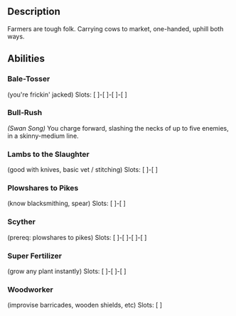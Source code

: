 ## Description
Farmers are tough folk. Carrying cows to market, one-handed, uphill both ways.


## Abilities
### Bale-Tosser
(you're frickin' jacked)
Slots: [ ]-[ ]-[ ]-[ ]

### Bull-Rush
_(Swan Song)_
You charge forward, slashing the necks of up to five enemies,
in a skinny-medium line.

### Lambs to the Slaughter
(good with knives, basic vet / stitching)
Slots: [ ]-[ ]

### Plowshares to Pikes
(know blacksmithing, spear)
Slots: [ ]-[ ]

### Scyther
(prereq: plowshares to pikes)
Slots: [ ]-[ ]-[ ]-[ ]

### Super Fertilizer
(grow any plant instantly)
Slots: [ ]-[ ]-[ ]

### Woodworker
(improvise barricades, wooden shields, etc)
Slots: [ ]
